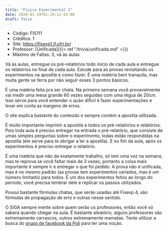```yaml
---
title: "Fìsica Experimental 1"
date: 2020-01-29T01:29:11-03:00
draft: false
---
```


- Código: FIS111
- Créditos: 1
- Site: https://fisexp1.if.ufrj.br/
- Professor: [Unificada]({{< ref "/trivia/unificada.md" >}})
- Máximo de Faltas: 3, vá às aulas

Vá às aulas, entregue os pré-relatórios todo início de cada aula e entregue os relatórios no final de cada aula. Estude para as provas revisitando os experimentos na apostila e como fazer. É uma matéria bem tranquila, mas muita gente se ferra por não seguir esses 3 pontos básicos.

É uma matéria feita pra ser chata. Na primeira semana você provavelmente vai medir uma mesa grande 60 vezes seguidas com uma régua de 20cm. Isso serve para você entender o quão difícil é fazer experimentações e levar em conta as margens de erros.

O site explica bastante do conteúdo e sempre contém a apostila utilizada.

É muito importante imprimir a apostila e todos os pré-relatórios e relatórios. Pois toda aula é preciso entregar na entrada o pré-relatório, que consiste de umas simples perguntas sobre o experimento, todas estão respondidas na apostila (ele serve para te obrigar a ler a apostila). E no fim da aula, após os experimentos é preciso entregar o relatório.

É uma matéria que não da exatamente trabalho, só tem uma vez na semana, mas te reprova se você faltar mais de 3 vezes, portanto a coisa mais importante é sempre ir e entregar o que foi pedido. A prova não é unificada, mas é no mesmo padrão (as provas tem experimentos variados, mas é um número limitado) para todos. É um dos experimentos feitos ao longo do período, você precisa lembrar dele e replicar os passos utilizados.

Possui bastante fórmulas chatas, que serão usadas até Fisexp 4, são fórmulas de propagação de erro e outras nesse sentido.

O SIGA sempre mente sobre quem serão os professores, então você só saberá quando chegar na aula. É bastante aleatório, alguns professores são extremamente carrascos, outros extremamente mamatas. Tente utilizar a busca do [grupo de facebook da Poli](https://www.facebook.com/groups/130805703670474) para ter uma noção.
